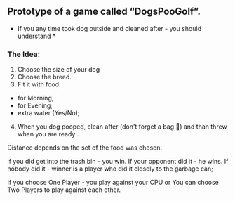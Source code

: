 ## Prototype of a game called “DogsPooGolf”. 
* If you any time took dog outside and cleaned after - you should understand *
### The Idea: 
1. Choose the size of your dog 
2. Choose the breed.
3. Fit it with food: 
- for Morning, 
- for Evening;
- extra water (Yes/No); 
4. When you dog pooped, clean after (don't forget a bag ) and than threw when you are ready .

Distance depends on the set of the food was chosen.

if you did get into the trash bin – you win. 
If your opponent did it - he wins. 
If nobody did it - winner is a player who did it closely to the garbage can;

If you choose One Player - you play against your CPU or
You can choose Two Players to play against each other.
